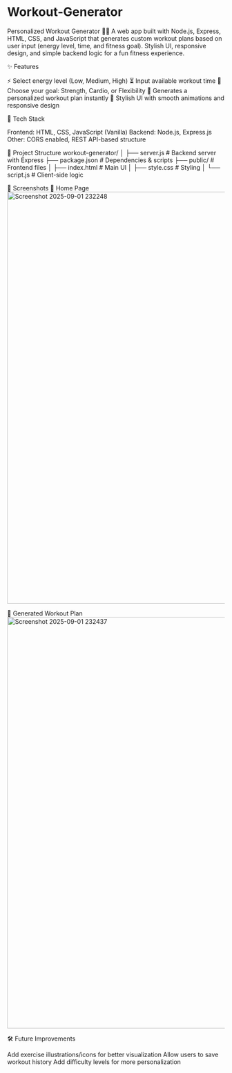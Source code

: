 # Workout-Generator
Personalized Workout Generator 🏋️‍♂️
A web app built with Node.js, Express, HTML, CSS, and JavaScript that generates custom workout plans based on user input (energy level, time, and fitness goal). Stylish UI, responsive design, and simple backend logic for a fun fitness experience.


✨ Features

⚡ Select energy level (Low, Medium, High)
⏳ Input available workout time
🎯 Choose your goal: Strength, Cardio, or Flexibility
💪 Generates a personalized workout plan instantly
🎨 Stylish UI with smooth animations and responsive design


🚀 Tech Stack

Frontend: HTML, CSS, JavaScript (Vanilla)
Backend: Node.js, Express.js
Other: CORS enabled, REST API-based structure


📂 Project Structure
workout-generator/
│
├── server.js          # Backend server with Express
├── package.json       # Dependencies & scripts
├── public/            # Frontend files
│   ├── index.html     # Main UI
│   ├── style.css      # Styling
│   └── script.js      # Client-side logic


📸 Screenshots
🔹 Home Page
<img width="1902" height="955" alt="Screenshot 2025-09-01 232248" src="https://github.com/user-attachments/assets/4315c40e-f41a-41c5-9843-f71d58cfd995" />

🔹 Generated Workout Plan
<img width="1906" height="954" alt="Screenshot 2025-09-01 232437" src="https://github.com/user-attachments/assets/9676abd1-bdc8-4eb4-904d-c8067c5c6b1f" />


🛠️ Future Improvements

Add exercise illustrations/icons for better visualization
Allow users to save workout history
Add difficulty levels for more personalization

